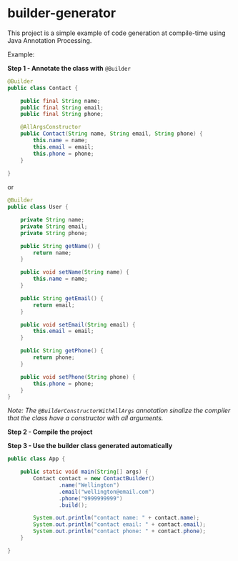 # builder-generator

This project is a simple example of code generation at compile-time using Java Annotation Processing.

Example:

__Step 1 - Annotate the class with__ ```@Builder```

```java
@Builder
public class Contact {

    public final String name;
    public final String email;
    public final String phone;

    @AllArgsConstructor
    public Contact(String name, String email, String phone) {
        this.name = name;
        this.email = email;
        this.phone = phone;
    }
    
}
```

or

```java
@Builder
public class User {

    private String name;
    private String email;
    private String phone;

    public String getName() {
        return name;
    }

    public void setName(String name) {
        this.name = name;
    }

    public String getEmail() {
        return email;
    }

    public void setEmail(String email) {
        this.email = email;
    }

    public String getPhone() {
        return phone;
    }

    public void setPhone(String phone) {
        this.phone = phone;
    }
}
```

*Note: The ```@BuilderConstructorWithAllArgs``` annotation sinalize the compiler that the class have a constructor with all arguments.*

__Step 2 - Compile the project__

__Step 3 - Use the builder class generated automatically__

```java
public class App {

    public static void main(String[] args) {
        Contact contact = new ContactBuilder()
                .name("Wellington")
                .email("wellington@email.com")
                .phone("9999999999")
                .build();

        System.out.println("contact name: " + contact.name);
        System.out.println("contact email: " + contact.email);
        System.out.println("contact phone: " + contact.phone);
    }

}
```